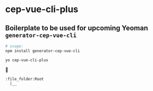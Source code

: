 # cep-vue-cli-plus

## Boilerplate to be used for upcoming Yeoman `generator-cep-vue-cli`

```bash
# usage:
npm install generator-cep-vue-cli

yo cep-vue-cli-plus
```

:file_folder:

```
:file_folder:Root
  |__

```
